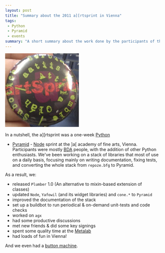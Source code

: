 ```yaml
---
layout: post
title: "Summary about the 2011 a][rtsprint in Vienna"
tags:
 - Python
 - Pyramid
 - events
summary: "A short summary about the work done by the participants of the a][rtsprinters in Vienna"
---
```


<div class="center right">
  <img src="/media/images/random/artsprint-button.jpg" alt="Buttons, yay!"/></a>
</div>

In a nutshell, the a][rtsprint was a one-week [Python](http://www.python.org/)
- [Pyramid](http://docs.pylonsproject.org/) -
[Node](http://pypi.python.org/pypi/node) sprint at the ]a[ academy of fine
arts, Vienna. Participants were mostly [BDA](http://bluedynamics.com/) people,
with the addition of other Python enthusiasts. We've been working on a stack of
libraries that most of use on a daily basis, focusing mainly on writing
documentation, fixing tests, and converting the whole stack from `repoze.bfg`
to Pyramid.

As a result, we:

 * released `Plumber` 1.0 (An alternative to mixin-based extension of classes)
 * updated `Node`, `Yafowil` (and its widget libraries) and `cone.*` to `Pyramid`
 * improved the documentation of the stack
 * set up a buildbot to run periodical & on-demand unit-tests and code checks
 * worked on `agx`
 * had some productive discussions
 * met new friends & did some key signings
 * spent some quality time at the [Metalab](http://metalab.at/)
 * had loads of fun in Vienna!

And we even had a [button
machine](http://en.wikipedia.org/wiki/Pin-back_button).
